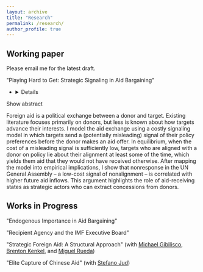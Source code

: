```yaml
---
layout: archive
title: "Research"
permalink: /research/
author_profile: true
---
```

## Working paper
Please email me for the latest draft. 

"Playing Hard to Get: Strategic Signaling in Aid Bargaining"

*   <details>
   <summary>Show abstract</summary>

  Foreign aid is a political exchange between a donor and target. Existing literature focuses
  primarily on donors, but less is known about how targets advance their interests. I model the aid
  exchange using a costly signaling model in which targets send a (potentially misleading) signal
  of their policy preferences before the donor makes an aid offer. In equilibrium, when the cost of
  a misleading signal is sufficiently low, targets who are aligned with a donor on policy lie about
  their alignment at least some of the time, which yields them aid that they would not have received
  otherwise. After mapping the model into empirical implications, I show that nonresponse in the
  UN General Assembly – a low-cost signal of nonalignment – is correlated with higher future aid
  inflows. This argument highlights the role of aid-receiving states as strategic actors who can
  extract concessions from donors.
  
  </details>

## Works in Progress
"Endogenous Importance in Aid Bargaining"

"Recipient Agency and the IMF Executive Board"

"Strategic Foreign Aid: A Structural Approach" (with [Michael Gibilisco](https://michaelgibilisco.com/index.html), [Brenton Kenkel](https://bkenkel.com/), and [Miguel Rueda](http://miguelrueda.net/))

"Elite Capture of Chinese Aid" (with [Stefano Jud](https://stefanojud.com/))